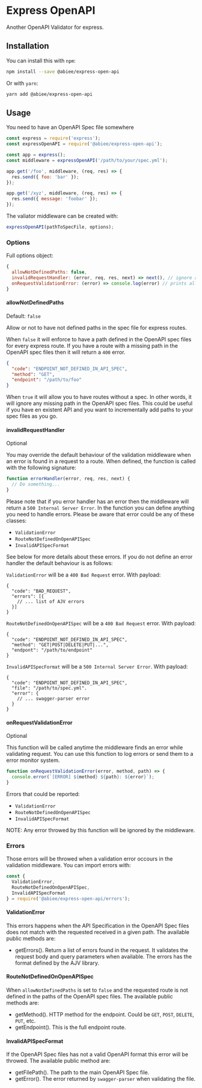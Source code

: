 # Express OpenAPI
Another OpenAPI Validator for express.

## Installation
You can install this with `npm`:

```sh
npm install --save @abiee/express-open-api
```

Or with `yarn`:

```sh
yarn add @abiee/express-open-api
```

## Usage
You need to have an OpenAPI Spec file somewhere

```javascript
const express = require('express');
const expressOpenAPI = require('@abiee/express-open-api');

const app = express();
const middleware = expressOpenAPI('/path/to/your/spec.yml');

app.get('/foo', middleware, (req, res) => {
  res.send({ foo: 'bar' });
});

app.get('/xyz', middleware, (req, res) => {
  res.send({ message: 'foobar' });
});
```

The valiator middleware can be created with:

```javascript
expressOpenAPI(pathToSpecFile, options);
```

### Options
Full options object:

```javascript
{
  allowNotDefinedPaths: false,
  invalidRequestHandler: (error, req, res, next) => next(), // ignore all validation errors
  onRequestValidationError: (error) => console.log(error) // prints all errors
}
```

#### allowNotDefinedPaths
Default: `false`

Allow or not to have not defined paths in the spec file for express routes.

When `false` it will enforce to have a path defined in the OpenAPI spec files for every express route. If you have a route with a missing path in the OpenAPI spec files then it will return a `400` error.

```json
{
  "code": "ENDPOINT_NOT_DEFINED_IN_API_SPEC",
  "method": "GET",
  "endpoint": "/path/to/foo"
}
```

When `true` it will allow you to have routes without a spec. In other words, it will ignore any missing path in the OpenAPI spec files. This could be useful if you have en existent API and you want to incrementally add paths to your spec files as you go.

#### invalidRequestHandler
Optional

You may override the default behaviour of the validation middleware when an error is found in a request to a route. When defined, the function is called with the following signature:

```javascript
function errorHandler(error, req, res, next) {
  // Do something...
}
```
Please note that if you error handler has an error then the middleware will return a `500 Internal Server Error`. In the function you can define anything you need to handle errors. Please be aware that error could be any of these classes:

 * `ValidationError`
 * `RouteNotDefinedOnOpenAPISpec`
 * `InvalidAPISpecFormat`

See below for more details about these errors. If you do not define an error handler the default behaviour is as follows:

`ValidationError` will be a `400 Bad Request` error. With payload:

```
{
  "code": "BAD_REQUEST",
  "errors": [{
    // ... list of AJV errors
  }]
}
```

`RouteNotDefinedOnOpenAPISpec` will be a `400 Bad Request` error. With payload:

```
{
  "code": "ENDPOINT_NOT_DEFINED_IN_API_SPEC",
  "method": "GET|POST|DELETE|PUT|...",
  "endpont": "/path/to/endpoint"
}
```

`InvalidAPISpecFormat` will be a `500 Internal Server Error`. With payload:

```
{
  "code": "ENDPOINT_NOT_DEFINED_IN_API_SPEC",
  "file": "/path/to/spec.yml".
  "error": {
    // ... swagger-parser error
  }
}
```

#### onRequestValidationError
Optional

This function will be called anytime the middleware finds an error while validating request. You can use this function to log errors or send them to a error monitor system.

```javascript
function onRequestValidationError(error, method, path) => {
  console.error(`[ERROR] ${method} ${path}: ${error}`);
}
```

Errors that could be reported:

 * `ValidationError`
 * `RouteNotDefinedOnOpenAPISpec`
 * `InvalidAPISpecFormat`

NOTE: Any error throwed by this function will be ignored by the middleware.

### Errors
Those errors will be throwed when a validation error occours in the validation middleware. You can import errors with:

```javascript
const {
  ValidationError,
  RouteNotDefinedOnOpenAPISpec,
  InvalidAPISpecFormat
} = require('@abiee/express-open-api/errors');
```

#### ValidationError
This errors happens when the API Specification in the OpenAPI Spec files does not match with the requested received in a given path. The available public methods are:

 * getErrors(). Return a list of errors found in the request. It validates the request body and query parameters when available. The errors has the format defined by the AJV library.

#### RouteNotDefinedOnOpenAPISpec
When `allowNotDefinedPaths` is set to `false` and the requested route is not defined in the paths of the OpenAPI spec files. The available public methods are:

 * getMethod(). HTTP method for the endpoint. Could be `GET`, `POST`, `DELETE`, `PUT`, etc.
 * getEndpoint(). This is the full endpoint route.

#### InvalidAPISpecFormat
If the OpenAPI Spec files has not a valid OpenAPI format this error will be throwed. The available public method are:

 * getFilePath(). The path to the main OpenAPI Spec file.
 * getError(). The error returned by `swagger-parser` when validating the file.

